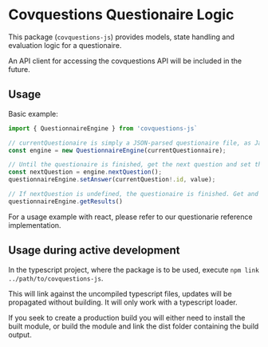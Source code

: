 # Covquestions Questionaire Logic

This package (`covquestions-js`) provides models, state handling and evaluation logic for a questionaire.

An API client for accessing the covquestions API will be included in the future.

## Usage

Basic example:

```typescript
import { QuestionnaireEngine } from 'covquestions-js`

// currentQuestionaire is simply a JSON-parsed questionaire file, as Javascript Object.
const engine = new QuestionnaireEngine(currentQuestionnaire);

// Until the questionaire is finished, get the next question and set the answer:
const nextQuestion = engine.nextQuestion();
questionnaireEngine.setAnswer(currentQuestion!.id, value);

// If nextQuestion is undefined, the questionaire is finished. Get and show results.
questionnaireEngine.getResults()
```

For a usage example with react, please refer to our questionarie reference implementation.

## Usage during active development

In the typescript project, where the package is to be used, execute `npm link ../path/to/covquestions-js`.

This will link against the uncompiled typescript files, updates will be propagated without building. It will only work with a typescript loader.

If you seek to create a production build you will either need to install the built module, or build the module and link the dist folder containing the build output.

